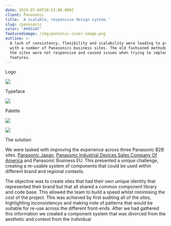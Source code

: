 ```yaml
---
date: 2019-07-04T20:51:00.000Z
client: Panasonic
title: 'A scalable, responsive design system.'
slug: /panasonic
color: '#0062AF'
featuredimage: /img/pansonic-cover-image.png
outline: >-
  A lack of consistency, flexibility and scalability were leading to problems
  with a number of Panasonics business sites. The old fashioned methodolgy meant
  the sites were not responsive and caused issues when trying to implement new
  features.
---
```

<div class="OffsetContent Logo">

<p class="title">Logo</p>

![](/img/pansonic-logo.svg)

</div>

<div class="OffsetContent">

<p class="title">Typeface</p>

![](/img/panasonic-typeface.svg)

</div>

<div class="OffsetContent Colours">

<p class="title">Palette</p>

![](/img/panasonic-colours.svg)

</div>
<div class="FullWidthImage">

![](/img/test-image.jpg)

</div>
<div class="OffsetContent">

<p class="title">The solution</p>

<div class="content">

We were tasked with improving the experience across three Panasonic B2B sites. <a href="https://biz.panasonic.com/">Panasonic Japan</a>, <a href="https://na.industrial.panasonic.com/"> Panasonic Industrial Devices Sales Company Of America</a> and Panasonic Business EU. This presented a unique challenge, creating a re-usable system of components that could be used within different brand and regional contexts.

The objective was to create sites that had their own unique identity that represented their brand but that all shared a common component library and code base. This allowed the team to build a speed whilst minimising the cost of the project. This was achieved by first auditing all of the sites, highlighting inconsistencys and making note of patterns that would be suitable for re-use across the different front-ends. After we had gathered this information we created a component system that was divorced from the aesthetic and context from the individual 

</div>

</div>

